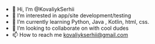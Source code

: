 - 👋 Hi, I’m @KovaliykSerhii
- 👀 I’m interested in app/site development/testing  
- 🌱 I’m currently learning Python, Java , Kotlin, html, css.
- 💞️ I’m looking to collaborate on with cool dudes 
- 📫 How to reach me kovaliykserhii@gmail.com

<!---
KovaliykSerhii/KovaliykSerhii is a ✨ special ✨ repository because its `README.md` (this file) appears on your GitHub profile.
You can click the Preview link to take a look at your changes.
--->

